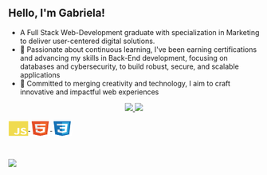 ## Hello, I'm Gabriela!

- A Full Stack Web-Development graduate with specialization in Marketing to deliver user-centered digital solutions.
- 🌱 Passionate about continuous learning, I've been earning certifications and advancing my skills in Back-End development, focusing on databases and cybersecurity, to build robust, secure, and scalable applications
- 🚀 Committed to merging creativity and technology, I aim to craft innovative and impactful web experiences
<div align="center">
  <a href="https://github.com/gabycancello">
  <img height="180em" src="https://github-readme-stats.vercel.app/api?username=gabycancello&show_icons=true&theme=dracula&include_all_commits=true&count_private=true"/>
  <img height="180em" src="https://github-readme-stats.vercel.app/api/top-langs/?username=gabycancello&layout=compact&langs_count=7&theme=dracula"/>
</div>
<div style="display: inline_block"><br>
  <img align="center" alt="Gaby-Js" height="30" width="40" src="https://raw.githubusercontent.com/devicons/devicon/master/icons/javascript/javascript-plain.svg">
  <img align="center" alt="Gaby-HTML" height="30" width="40" src="https://raw.githubusercontent.com/devicons/devicon/master/icons/html5/html5-original.svg">
  <img align="center" alt="Gaby-CSS" height="30" width="40" src="https://raw.githubusercontent.com/devicons/devicon/master/icons/css3/css3-original.svg">
</div>
</br>
  
  ##
 
<div> 
  <a href = "mailto:gabicancello@gmail.com"><img src="https://img.shields.io/badge/-Gmail-%23333?style=for-the-badge&logo=gmail&logoColor=white" target="_blank"></a>
 
</div>

